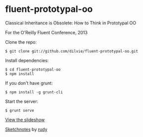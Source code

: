 fluent-prototypal-oo
====================

Classical Inheritance is Obsolete: How to Think in Prototypal OO

For the O'Reilly Fluent Conference, 2013


Clone the repo:

```
$ git clone git://github.com/dilvie/fluent-prototypal-oo.git
```

Install dependencies:

```
$ cd fluent-prototypal-oo
$ npm install
```

If you don't have grunt:

```
$ npm install -g grunt-cli
```

Start the server:

```
$ grunt serve
```

[View the slideshow](http://localhost:8000)


[Sketchnotes](http://instagram.com/p/Z6ocvmRJSf/) by [rudy](http://twitter.com/rudy)
